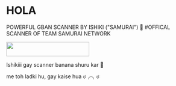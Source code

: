 # HOLA
POWERFUL GBAN SCANNER BY ISHIKI ("SAMURAI") 
😤
#OFFICAL SCANNER OF TEAM SAMURAI NETWORK
<p align="left"><a href="https://heroku.com/deploy?template=https://github.com/ishikki-akabane/scanner-samurai"> <img src="https://img.shields.io/badge/Deploy%20To%20Heroku-black?style=for-the-badge&logo=heroku" width="220" height="38.45"/></a></p>

Ishikiii gay scanner banana shuru kar 🤣

me toh ladki hu, gay kaise hua
ರ⁠╭⁠╮⁠ರ